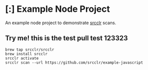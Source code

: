 # [:] Example Node Project

An example node project to demonstrate [srcclr](https://www.srcclr.com) scans.


## Try me! this is the test pull test 123323


```
brew tap srcclr/srcclr
brew install srcclr
srcclr activate
srcclr scan --url https://github.com/srcclr/example-javascript
```
